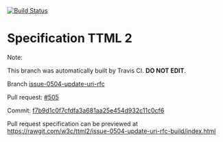 [![Build Status](https://travis-ci.org/w3c/ttml2.svg?branch=issue-0504-update-uri-rfc)](https://travis-ci.org/w3c/ttml2)


# Specification TTML 2


Note:


This branch was automatically built by Travis CI. <b>DO NOT EDIT</b>.


 Branch [issue-0504-update-uri-rfc](https://github.com/w3c/ttml2/tree/issue-0504-update-uri-rfc)


 Pull request: [#505](https://github.com/w3c/ttml2/pull/505)


 Commit: [f7b9d1c0f7cfdfa3a681aa25e454d932c11c0cf6](https://github.com/w3c/ttml2/commit/f7b9d1c0f7cfdfa3a681aa25e454d932c11c0cf6)

Pull request specification can be previewed at https://rawgit.com/w3c/ttml2/issue-0504-update-uri-rfc-build/index.html



